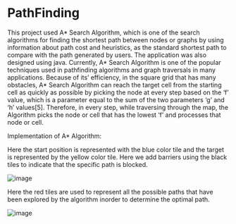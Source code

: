 # PathFinding
This project used A* Search Algorithm, which is one of the search algorithms for finding the shortest path between nodes or graphs by using information about path cost and heuristics, as the standard shortest path to compare with the path generated by users. The application was also designed using java. Currently, A* Search Algorithm is one of the popular techniques used in pathfinding algorithms and graph traversals in many applications. Because of its’ efficiency, in the square grid that has many obstacles, A* Search Algorithm can reach the target cell from the starting cell as quickly as possible by picking the node at every step based on the ‘f’ value, which is a parameter equal to the sum of the two parameters ‘g’ and ‘h’ values[5]. Therefore, in every step, while traversing through the map, the Algorithm picks the node or cell that has the lowest ‘f’ and processes that node or cell. 

Implementation of A* Algorithm:

Here the start position is represented with the blue color tile and the target is represented by the yellow color tile. Here we add barriers using the black tiles to indicate that the specific path is blocked.


![image](https://github.com/sammmy047/PathFinding/assets/76446088/4f1e62c0-eb47-4c63-905a-0363f3a00a65)


Here the red tiles are used to represent all the possible paths that have been explored by the algorithm inorder to determine the optimal path.

![image](https://github.com/sammmy047/PathFinding/assets/76446088/1cfe79b4-90f5-4a07-ac8c-5f4c4cd7fd9a)


